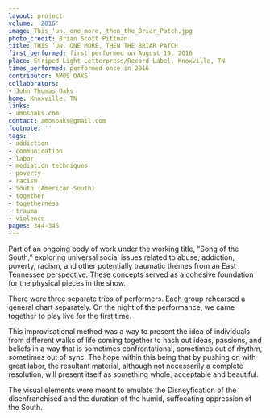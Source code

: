 ```yaml
---
layout: project
volume: '2016'
image: This_'un,_one_more,_then_the_Briar_Patch.jpg
photo_credit: Brian Scott Pittman
title: THIS ‘UN, ONE MORE, THEN THE BRIAR PATCH
first_performed: first performed on August 19, 2016
place: Striped Light Letterpress/Record Label, Knoxville, TN
times_performed: performed once in 2016
contributor: AMOS OAKS
collaborators:
- John Thomas Oaks
home: Knoxville, TN
links:
- amosoaks.com
contact: amosoaks@gmail.com
footnote: ''
tags:
- addiction
- communication
- labor
- mediation techniques
- poverty
- racism
- South (American South)
- together
- togetherness
- trauma
- violence
pages: 344-345
---
```


Part of an ongoing body of work under the working title, “Song of the South,” exploring universal social issues related to abuse, addiction, poverty, racism, and other potentially traumatic themes from an East Tennessee perspective. These concepts served as a cohesive foundation for the physical pieces in the show.

There were three separate trios of performers. Each group rehearsed a general chart separately. On the night of the performance, we came together to play live for the first time.

This improvisational method was a way to present the idea of individuals from different walks of life coming together to hash out ideas, passions, and beliefs in a way that is sometimes confrontational, sometimes out of rhythm, sometimes out of sync. The hope within this being that by pushing on with great labor, the resultant material, although not necessarily a complete resolution, will present itself as something whole, acceptable and beautiful.

The visual elements were meant to emulate the Disneyfication of the disenfranchised and the duration of the humid, suffocating oppression of the South.
